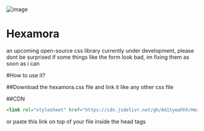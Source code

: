 ![image](https://user-images.githubusercontent.com/69644334/148172762-76cef176-a9e2-41e9-96e2-0cb681a861d3.png)
# Hexamora
an upcoming open-source css library currently under development, please dont be surprised if some things like the form look bad, im fixing them as soon as i can

#How to use it?

##Download the hexamora.css file and link it like any other css file

##CDN
```html
<link rel="stylesheet" href="https://cdn.jsdelivr.net/gh/Adityeahhh/Hexamora@main/Hexamora/Hexamora/Hexamora.css">
```
or paste this link on top of your file inside the head tags
